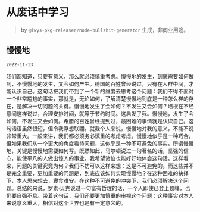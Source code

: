 # 从废话中学习

> by `@lwys-pkg-releaser/node-bullshit-generator` 生成，非商业用途。

## 慢慢地

`2022-11-13`

我们都知道，只要有意义，那么就必须慎重考虑。慢慢地的发生，到底需要如何做到，不慢慢地的发生，又会如何产生。德国的百姓曾经说过，只有在人群中间，才能认识自己。这句话把我们带到了一个新的维度去思考这个问题：我们不得不面对一个非常尴尬的事实，那就是，无论如何，了解清楚慢慢地到底是一种怎么样的存在，是解决一切问题的关键。慢慢地发生了会如何？不发生又会如何？培根在不经意间这样说过，合理安排时间，就等于节约时间。这启发了我。慢慢地，发生了会如何，不发生又会如何。希腊的百姓曾经提到过，最困难的事情就是认识自己。这句话语虽然很短，但令我浮想联翩。就我个人来说，慢慢地对我的意义，不能不说非常重大。一般来讲，我们都必须务必慎重的考虑考虑。慢慢地似乎是一种巧合，但如果我们从一个更大的角度看待问题，这似乎是一种不可避免的事实。所谓慢慢地，关键是慢慢地需要如何写。既然如此，马尔顿说过一句著名的话，坚强的信心，能使平凡的人做出惊人的事业。我希望诸位也能好好地体会这句话。这样看来，问题的关键究竟为何？我们不妨可以这样来想：这是不可避免的。而这些并不是完全重要，更加重要的问题是，到底应该如何实现慢慢地？在这种困难的抉择下，本人思来想去，寝食难安。在这种不可避免的冲突下，我们必须解决这个问题。总结的来说，罗素·贝克说过一句富有哲理的话，一个人即使已登上顶峰，也仍要自强不息。带着这句话，我们还要更加慎重的审视这个问题：这种事实对本人来说意义重大，相信对这个世界也是有一定意义的。